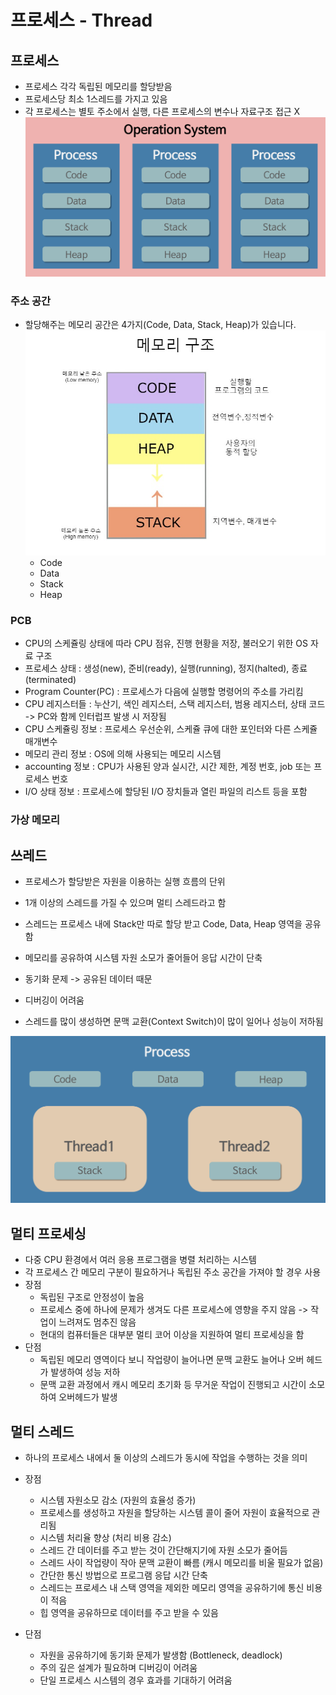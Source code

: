 # 프로세스 - Thread

## 프로세스 
- 프로세스 각각 독립된 메모리를 할당받음
- 프로세스당 최소 1스레드를 가지고 있음
- 각 프로세스는 별토 주소에서 실행, 다른 프로세스의 변수나 자료구조 접근 X
![프로세스](./process.png)

### 주소 공간
- 할당해주는 메모리 공간은 4가지(Code, Data, Stack, Heap)가 있습니다.
    ![메모리](./memory.png)
    - Code 
    - Data
    - Stack
    - Heap

### PCB
- CPU의 스케쥴링 상태에 따라 CPU 점유, 진행 현황을 저장, 불러오기 위한 OS 자료 구조
- 프로세스 상태 : 생성(new), 준비(ready), 실행(running), 정지(halted), 종료(terminated)
- Program Counter(PC) : 프로세스가 다음에 실행할 명령어의 주소를 가리킴
- CPU 레지스터들 : 누산기, 색인 레지스터, 스택 레지스터, 범용 레지스터, 상태 코드 -> PC와 함께 인터럽프 발생 시 저장됨
- CPU 스케쥴링 정보 : 프로세스 우선순위, 스케쥴 큐에 대한 포인터와 다른 스케쥴 매개변수
- 메모리 관리 정보 : OS에 의해 사용되는 메모리 시스템
- accounting 정보 : CPU가 사용된 양과 실시간, 시간 제한, 계정 번호, job 또는 프로세스 번호
- I/O 상태 정보 : 프로세스에 할당된 I/O 장치들과 열린 파일의 리스트 등을 포함

### 가상 메모리

## 쓰레드
- 프로세스가 할당받은 자원을 이용하는 실행 흐름의 단위

- 1개 이상의 스레드를 가질 수 있으며 멀티 스레드라고 함

- 스레드는 프로세스 내에 Stack만 따로 할당 받고 Code, Data, Heap 영역을 공유함

- 메모리를 공유하여 시스템 자원 소모가 줄어들어 응답 시간이 단축

- 동기화 문제 -> 공유된 데이터 때문

- 디버깅이 어려움

- 스레드를 많이 생성하면 문맥 교환(Context Switch)이 많이 일어나 성능이 저하됨

![쓰레드](./thread.png)


## 멀티 프로세싱
- 다중 CPU 환경에서 여러 응용 프로그램을 병렬 처리하는 시스템
- 각 프로세스 간 메모리 구분이 필요하거나 독립된 주소 공간을 가져야 할 경우 사용
- 장점
    - 독립된 구조로 안정성이 높음
    - 프로세스 중에 하나에 문제가 생겨도 다른 프로세스에 영향을 주지 않음 -> 작업이 느려져도 멈추진 않음
    - 현대의 컴퓨터들은 대부분 멀티 코어 이상을 지원하여 멀티 프로세싱을 함
- 단점
    - 독립된 메모리 영역이다 보니 작업량이 늘어나면 문맥 교환도 늘어나 오버 헤드가 발생하여 성능 저하
    - 문맥 교환 과정에서 캐시 메모리 초기화 등 무거운 작업이 진행되고 시간이 소모하여 오버헤드가 발생

## 멀티 스레드
- 하나의 프로세스 내에서 둘 이상의 스레드가 동시에 작업을 수행하는 것을 의미

- 장점

    - 시스템 자원소모 감소 (자원의 효율성 증가)
    - 프로세스를 생성하고 자원을 할당하는 시스템 콜이 줄어 자원이 효율적으로 관리됨
    - 시스템 처리율 향상 (처리 비용 감소)
    - 스레드 간 데이터를 주고 받는 것이 간단해지기에 자원 소모가 줄어듬
    - 스레드 사이 작업량이 작아 문맥 교환이 빠름 (캐시 메모리를 비울 필요가 없음)
    - 간단한 통신 방법으로 프로그램 응답 시간 단축
    - 스레드는 프로세스 내 스택 영역을 제외한 메모리 영역을 공유하기에 통신 비용이 적음
    - 힙 영역을 공유하므로 데이터를 주고 받을 수 있음
    
- 단점

    - 자원을 공유하기에 동기화 문제가 발생함 (Bottleneck, deadlock)
    - 주의 깊은 설계가 필요하며 디버깅이 어려움
    - 단일 프로세스 시스템의 경우 효과를 기대하기 어려움